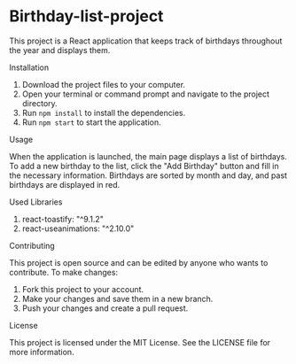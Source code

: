 # Birthday-list-project

This project is a React application that keeps track of birthdays throughout the year and displays them.

Installation
1. Download the project files to your computer.
2. Open your terminal or command prompt and navigate to the project directory.
3. Run `npm install` to install the dependencies.
4. Run `npm start` to start the application.

Usage

When the application is launched, the main page displays a list of birthdays. To add a new birthday to the list, click the "Add Birthday" button and fill in the necessary information. Birthdays are sorted by month and day, and past birthdays are displayed in red.

Used Libraries

1. react-toastify: "^9.1.2"
2. react-useanimations: "^2.10.0"

Contributing

This project is open source and can be edited by anyone who wants to contribute. To make changes:

1. Fork this project to your account.
3. Make your changes and save them in a new branch.
4. Push your changes and create a pull request.

License

This project is licensed under the MIT License. See the LICENSE file for more information.
